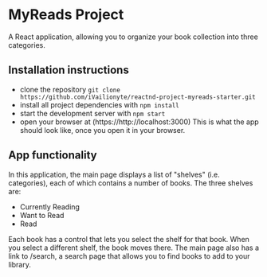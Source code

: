 # MyReads Project

A React application, allowing you to organize your book collection into three categories.

## Installation instructions

* clone the repository
  `git clone https://github.com/iVailionyte/reactnd-project-myreads-starter.git`
* install all project dependencies with 
  `npm install`
* start the development server with 
  `npm start`
* open your browser at
  (https://http://localhost:3000)
  This is what the app should look like, once you open it in your browser.

## App functionality

In this application, the main page displays a list of "shelves" (i.e. categories), each of which contains a number of books. The three shelves are:

* Currently Reading
* Want to Read
* Read

Each book has a control that lets you select the shelf for that book. When you select a different shelf, the book moves there. The main page also has a link to /search, a search page that allows you to find books to add to your library.